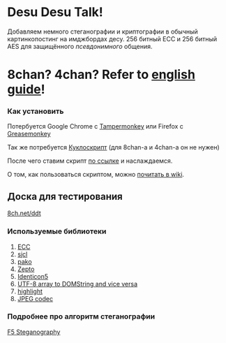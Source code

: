 # Desu Desu Talk!
Добавляем немного стеганографии и криптографии в обычный картинкопостинг на имджбордах десу. 256 битный ECC и 256 битный AES для защищённого *псевдонимного* общения.

# 8chan? 4chan? Refer to **[english guide](https://github.com/desudesutalk/desudesutalk/wiki/How-to-use-this-script)**!

### Как установить
Потербуется Google Chrome с [Tampermonkey](https://chrome.google.com/webstore/detail/tampermonkey/dhdgffkkebhmkfjojejmpbldmpobfkfo) или Firefox с [Greasemonkey](https://addons.mozilla.org/firefox/addon/greasemonkey/) 

Так же потребуется [Куклоскрипт](https://github.com/SthephanShinkufag/Dollchan-Extension-Tools) (для 8chan-а и 4chan-а он не нужен)

После чего ставим скрипт [по ссылке](https://github.com/desudesutalk/desudesutalk/raw/master/ddt.user.js) и наслаждаемся.

О том, как пользоваться скриптом, можно [почитать в wiki](https://github.com/desudesutalk/desudesutalk/wiki/%D0%9A%D0%B0%D0%BA-%D0%BF%D0%BE%D0%BB%D1%8C%D0%B7%D0%BE%D0%B2%D0%B0%D1%82%D1%8C%D1%81%D1%8F).

## Доска для тестирования
[8ch.net/ddt](https://8ch.net/ddt/)

### Используемые библиотеки
1. [ECC](https://github.com/indutny/elliptic)
2. [sjcl](http://bitwiseshiftleft.github.io/sjcl/)
5. [pako](https://github.com/nodeca/pako)
6. [Zepto](http://zeptojs.com/)
7. [Identicon5](https://github.com/FrancisShanahan/Identicon5)
8. [UTF-8 array to DOMString and vice versa](https://developer.mozilla.org/en-US/docs/Web/JavaScript/Base64_encoding_and_decoding#Appendix.3A_Decode_a_Base64_string_to_Uint8Array_or_ArrayBuffer)
9. [highlight](https://github.com/isagalaev/highlight.js)
10. [JPEG codec](https://github.com/owencm/js-steg)

### Подробнее про алгоритм стеганографии 
[F5 Steganography](https://code.google.com/p/f5-steganography/)

